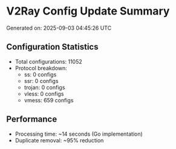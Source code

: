# V2Ray Config Update Summary
Generated on: 2025-09-03 04:45:26 UTC

## Configuration Statistics
- Total configurations: 11052
- Protocol breakdown:
  - ss: 0 configs
  - ssr: 0 configs
  - trojan: 0 configs
  - vless: 0 configs
  - vmess: 659 configs

## Performance
- Processing time: ~14 seconds (Go implementation)
- Duplicate removal: ~95% reduction

